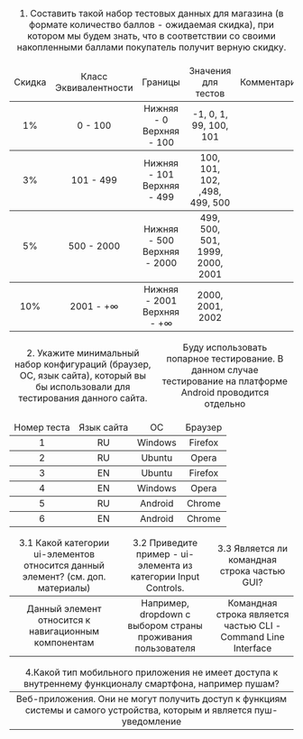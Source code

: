 <table>
  <thead>
    <tr>
      <td rowspan=4 align="center">
        1. Составить такой набор тестовых данных для магазина (в формате количество баллов - ожидаемая скидка), при котором мы будем знать, что в соответствии со своими накопленными баллами покупатель получит верную скидку.
      </td>
    </tr>
  </thead>
  <thead>
  </thead>
</table>

<table>
  <thead>
    <tr>
      <td rowspan=4 align="center">Скидка</td>
      <td rowspan=4 align="center">Класс Эквивалентности</td>
      <td rowspan=4 align="center">Границы</td>
      <td rowspan=4 align="center">Значения для тестов</td>
      <td rowspan=4 align="center">Комментарии</td>
    </tr>
    </thead>
    <tbody>
      <tr>
         <td rowspan=4 align="center">1%</td>
        <td rowspan=4 align="center">0 - 100</td>
        <td rowspan=4 align="center"> Нижняя - 0 <br> Верхняя - 100</td>
        <td rowspan=4 align="center">-1, 0, 1, 99, 100, 101</td>
        <td rowspan=4 align="center"></td>
      </tr>
      </tbody>
      <tbody>
         <tr>
        <td rowspan=4 align="center">3%</td>
        <td rowspan=4 align="center">101 - 499</td>
        <td rowspan=4 align="center">Нижняя - 101 <br> Верхняя - 499</td>
        <td rowspan=4 align="center"> 100, 101, 102, ,498, 499, 500 </td>
        <td rowspan=4 align="center"></td>
      </tr>
      </tbody>
     <tbody>
       <tr>
        <td rowspan=4 align="center">5%</td>
        <td rowspan=4 align="center"> 500 - 2000</td>
        <td rowspan=4 align="center">Нижняя - 500 <br> Верхняя - 2000</td>
        <td rowspan=4 align="center"> 499, 500, 501, 1999, 2000, 2001</td>
        <td rowspan=4 align="center"></td>
      </tr>
     </tbody>
       <tbody>
         <tr>
        <td rowspan=4 align="center">10%</td>
        <td rowspan=4 align="center">2001 - +∞</td>
        <td rowspan=4 align="center">Нижняя - 2001 <br> Верхняя - +∞</td>
        <td rowspan=4 align="center"> 2000, 2001, 2002</td>
        <td rowspan=4 align="center"> </td>
      </tr>
       </tbody>
</table>


<table>
  <thead>
    <tr>
       <td rowspan=4 align="center">2. Укажите минимальный набор конфигураций (браузер, ОС, язык сайта), который вы бы использовали для тестирования данного сайта.</td>
       <td rowspan=4 align="center">Буду использовать попарное тестирование. В данном случае тестирование на платформе Android проводится отдельно </td>
    </tr>
  </thead>
</table>
<table>
  <thead>
    <tr>
      <td rowspan=4 align="center">Номер теста</td>
      <td rowspan=4 align="center">Язык сайта</td>
      <td rowspan=4 align="center">ОС</td>
      <td rowspan=4 align="center">Браузер</td>
    </tr>
  </thead>
  <tbody>
    <tr>
      <td rowspan=4 align="center">1</td>
      <td rowspan=4 align="center">RU</td>
      <td rowspan=4 align="center">Windows</td>
      <td rowspan=4 align="center">Firefox</td>
    </tr>
  </tbody>
   <tbody>
    <tr>
      <td rowspan=4 align="center">2</td>
      <td rowspan=4 align="center">RU</td>
      <td rowspan=4 align="center">Ubuntu</td>
      <td rowspan=4 align="center">Opera</td>
    </tr>
  </tbody>
   <tbody>
    <tr>
      <td rowspan=4 align="center">3</td>
      <td rowspan=4 align="center">EN</td>
      <td rowspan=4 align="center">Ubuntu</td>
      <td rowspan=4 align="center">Firefox</td>
    </tr>
  </tbody>
   <tbody>
    <tr>
      <td rowspan=4 align="center">4</td>
      <td rowspan=4 align="center">EN</td>
      <td rowspan=4 align="center">Windows</td>
      <td rowspan=4 align="center">Opera</td>
    </tr>
  </tbody>
   <tbody>
    <tr>
      <td rowspan=4 align="center">5</td>
      <td rowspan=4 align="center">RU</td>
      <td rowspan=4 align="center">Android</td>
      <td rowspan=4 align="center">Chrome</td>
    </tr>
  </tbody>
   <tbody>
    <tr>
      <td rowspan=4 align="center">6</td>
      <td rowspan=4 align="center">EN</td>
      <td rowspan=4 align="center">Android</td>
      <td rowspan=4 align="center">Chrome</td>
    </tr>
  </tbody>
</table>
<table>
  <thead>
    <tr>
      <td rowspan=4 align="center">3.1 Какой категории ui-элементов относится данный элемент? (см. доп. материалы) </td>
      <td rowspan=4 align="center">3.2 Приведите пример - ui-элемента из категории Input Controls.</td>
      <td rowspan=4 align="center">3.3 Является ли командная строка частью GUI?</td>
    </tr>
  </thead>
  <tbody>
    <tr>
      <td rowspan=4 align="center">Данный элемент относится к навигационным компонентам</td>
      <td rowspan=4 align="center">Например, dropdown с выбором страны проживания пользователя</td>
      <td rowspan=4 align="center">Командная строка является частью CLI - Command Line Interface</td>
    </tr>
  </tbody>
</table>
<table>
  <thead>
    <tr>
      <td rowspan=4 align="center">4.Какой тип мобильного приложения не имеет доступа к внутреннему функционалу смартфона, например пушам?</td>
    </tr>
  </thead>
  <tbody>
    <tr>
      <td rowspan=4 align="center"> Веб-приложения. Они не могут получить доступ к функциям системы и самого устройства, которым и является пуш-уведомление</td>
    </tr>
  </tbody>
</table>
